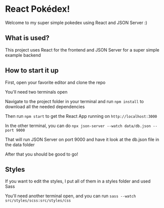 # React Pokédex!

Welcome to my super simple pokedex using React and JSON Server :) 

## What is used? 

This project uses React for the frontend and JSON Server for a super simple example backend

## How to start it up

First, open your favorite editor and clone the repo

You'll need two terminals open

Navigate to the project folder in your terminal and run `npm install` to download all the needed dependencies 

Then run `npm start` to get the React App running on `http://localhost:3000`

In the other terminal, you can do `npx json-server --watch data/db.json --port 9000`

That will run JSON Server on port 9000 and have it look at the db.json file in the data folder

After that you should be good to go! 

## Styles

If you want to edit the styles, I put all of them in a styles folder and used Sass

You'll need another terminal open, and you can run `sass --watch src/styles/scss:src/styles/css`